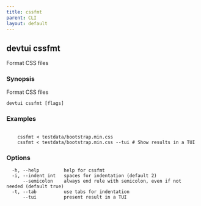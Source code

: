 ```yaml
---
title: cssfmt
parent: CLI
layout: default
---
```


## devtui cssfmt

Format CSS files

### Synopsis

Format CSS files

```
devtui cssfmt [flags]
```

### Examples

```

	cssfmt < testdata/bootstrap.min.css
	cssfmt < testdata/bootstrap.min.css --tui # Show results in a TUI

```

### Options

```
  -h, --help         help for cssfmt
  -i, --indent int   spaces for indentation (default 2)
      --semicolon    always end rule with semicolon, even if not needed (default true)
  -t, --tab          use tabs for indentation
      --tui          present result in a TUI
```
